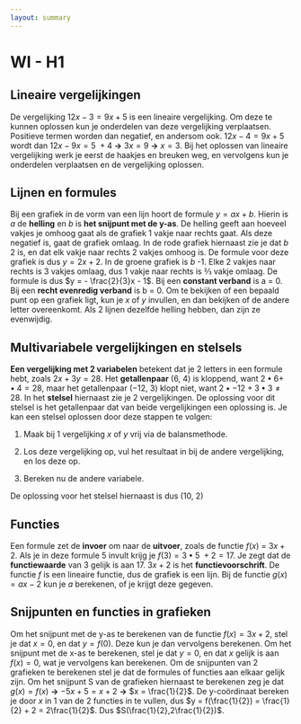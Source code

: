 ```yaml
---
layout: summary
---
```


# WI - H1

## Lineaire vergelijkingen

De vergelijking $`12x - 3 = 9x + 5`$ is een lineaire vergelijking. Om deze te kunnen oplossen kun je onderdelen van deze vergelijking verplaatsen. Positieve termen worden dan negatief, en andersom ook. $`12x - 4 = 9x + 5`$ wordt dan $`12x - 9x = 5\  + 4`$ **→** $`3x = 9`$ **→** $`x = 3`$. Bij het oplossen van lineaire vergelijking werk je eerst de haakjes en breuken weg, en vervolgens kun je onderdelen verplaatsen en de vergelijking oplossen.

## Lijnen en formules

Bij een grafiek in de vorm van een lijn hoort de formule $`y = ax + b`$. Hierin is *a* de **helling** en *b* is **het snijpunt met de y-as**. De helling geeft aan hoeveel vakjes je omhoog gaat als de grafiek 1 vakje naar rechts gaat. Als deze negatief is, gaat de grafiek omlaag. In de rode grafiek hiernaast zie je dat *b* 2 is, en dat elk vakje naar rechts 2 vakjes omhoog is. De formule voor deze grafiek is dus $`y = 2x + 2`$. In de groene grafiek is *b* -1. Elke 2 vakjes naar rechts is 3 vakjes omlaag, dus 1 vakje naar rechts is ⅔ vakje omlaag. De formule is dus $`y = - \frac{2}{3}x - 1`$. Bij een **constant verband** is a = 0. Bij een **recht evenredig verband** is b = 0. Om te bekijken of een bepaald punt op een grafiek ligt, kun je *x* of *y* invullen, en dan bekijken of de andere letter overeenkomt. Als 2 lijnen dezelfde helling hebben, dan zijn ze evenwijdig.

## Multivariabele vergelijkingen en stelsels

**Een vergelijking met 2 variabelen** betekent dat je 2 letters in een formule hebt, zoals $`2x + 3y = 28`$. Het **getallenpaar** $`(6,\ 4)`$ is kloppend, want $`2 \bullet 6 + \  \bullet 4 = 28`$, maar het getallenpaar $`( - 12,\ 3)`$ klopt niet, want $`2 \bullet - 12 + 3 \bullet 3 \neq 28`$. In het **stelsel** hiernaast zie je 2 vergelijkingen. De oplossing voor dit stelsel is het getallenpaar dat van beide vergelijkingen een oplossing is. Je kan een stelsel oplossen door deze stappen te volgen:

1. Maak bij 1 vergelijking *x* of *y* vrij via de balansmethode.

2. Los deze vergelijking op, vul het resultaat in bij de andere vergelijking, en los deze op.

3. Bereken nu de andere variabele.

De oplossing voor het stelsel hiernaast is dus (10, 2)

## Functies

Een formule zet de **invoer** om naar de **uitvoer**, zoals de functie $`f(x)\  = \ 3x + 2`$. Als je in deze formule 5 invult krijg je $`f(3) = 3 \bullet 5\  + 2 = 17`$. Je zegt dat de **functiewaarde** van 3 gelijk is aan 17. $`3x + 2`$ is het **functievoorschrift**. De functie $`f`$ is een lineaire functie, dus de grafiek is een lijn. Bij de functie $`g(x) = ax - 2`$ kun je $`a`$ berekenen, of je krijgt deze gegeven.

## Snijpunten en functies in grafieken

Om het snijpunt met de y-as te berekenen van de functie $`f(x) = 3x + 2`$, stel je dat $`x = 0`$, en dat $`y = f(0)`$. Deze kun je dan vervolgens berekenen. Om het snijpunt met de x-as te berekenen, stel je dat $`y = 0`$, en dat $`x`$ gelijk is aan $`f(x) = 0`$, wat je vervolgens kan berekenen. Om de snijpunten van 2 grafieken te berekenen stel je dat de formules of functies aan elkaar gelijk zijn. Om het snijpunt S van de grafieken hiernaast te berekenen zeg je dat $`g(x) = f(x)`$ **→** $`- 5x + 5 = x + 2`$ **→** $`x = \frac{1}{2}`$. De y-coördinaat bereken je door $`x`$ in 1 van de 2 functies in te vullen, dus $`y = f(\frac{1}{2}) = \frac{1}{2} + 2 = 2\frac{1}{2}`$. Dus $`S(\frac{1}{2},2\frac{1}{2})`$.
